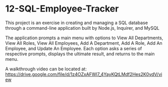 # 12-SQL-Employee-Tracker

This project is an exercise in creating and managing a SQL database through a command-line application built by Node.js, Inquirer, and MySQL

The application prompts a main menu with options to View All Departments, View All Roles, View All Employees, Add A Department, Add A Role, Add An Employee, and Update An Employee. Each option asks a series of respective prompts, displays the ultimate result, and returns to the main menu.

A walkthrough video can be located at: https://drive.google.com/file/d/1z4OZxAFWl7_4YayKQtLMdf2Hes2K0ydV/view
